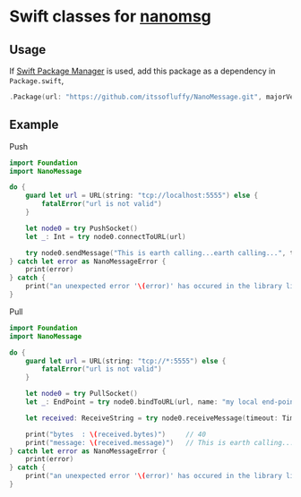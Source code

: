 # Swift classes for [nanomsg](http://nanomsg.org/)

## Usage

If [Swift Package Manager](https://github.com/apple/swift-package-manager) is
used, add this package as a dependency in `Package.swift`,

```swift
.Package(url: "https://github.com/itssofluffy/NanoMessage.git", majorVersion: 0)
```

## Example

Push
```swift
import Foundation
import NanoMessage

do {
    guard let url = URL(string: "tcp://localhost:5555") else {
        fatalError("url is not valid")
    }

    let node0 = try PushSocket()
    let _: Int = try node0.connectToURL(url)

    try node0.sendMessage("This is earth calling...earth calling...", timeout: TimeInterval(seconds: 10))
} catch let error as NanoMessageError {
    print(error)
} catch {
    print("an unexpected error '\(error)' has occured in the library libNanoMessage.")
}

```

Pull

```swift
import Foundation
import NanoMessage

do {
    guard let url = URL(string: "tcp://*:5555") else {
        fatalError("url is not valid")
    }

    let node0 = try PullSocket()
    let _: EndPoint = try node0.bindToURL(url, name: "my local end-point")

    let received: ReceiveString = try node0.receiveMessage(timeout: TimeInterval(seconds: 10))

    print("bytes  : \(received.bytes)")     // 40
    print("message: \(received.message)")   // This is earth calling...earth calling...
} catch let error as NanoMessageError {
    print(error)
} catch {
    print("an unexpected error '\(error)' has occured in the library libNanoMessage.")
}

```
